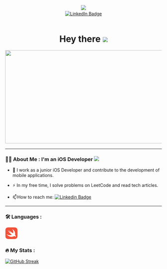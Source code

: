 <div id="header" align="center">
  <img src="https://media.giphy.com/media/nbr4zVb3rQKsIR3o5d/giphy.gif" width="100"/>
<div id="badges">
    <a href="https://www.linkedin.com/in/dmitriy-velko-16698b201/">
    <img src="https://img.shields.io/badge/LinkedIn-blue?style=for-the-badge&logo=linkedin&logoColor=white" alt="LinkedIn Badge"/>
  </a>
</div>
<img src="https://komarev.com/ghpvc/?username=vel9988&style=flat-square&color=blue" alt=""/>
  <h1>
  Hey there
  <img src="https://media.giphy.com/media/hvRJCLFzcasrR4ia7z/giphy.gif" width="30px"/>
</h1>
</div>

<div align="center">
  <img src="https://media.giphy.com/media/13HgwGsXF0aiGY/giphy.gif" width="600" height="300"/>
</div>

---

### :man_technologist: About Me : I'm an iOS Developer <img src="https://media.giphy.com/media/WUlplcMpOCEmTGBtBW/giphy.gif" width="30">
- :telescope: I work as a junior iOS Developer and contribute to the development of mobile applications.

- :zap: In my free time, I solve problems on LeetCode and read tech articles.

- :mailbox:How to reach me: [![Linkedin Badge](https://img.shields.io/badge/-dmitriy-blue?style=flat&logo=Linkedin&logoColor=white)](https://www.linkedin.com/in/dmitriy-velko-16698b201/)
---

### :hammer_and_wrench: Languages :
<div>
    <img src="https://raw.githubusercontent.com/devicons/devicon/1119b9f84c0290e0f0b38982099a2bd027a48bf1/icons/swift/swift-original.svg" title="Swift" alt="Swift" width="40" height="40"/>&nbsp;
<div>

### :fire: My Stats :
  [![GitHub Streak](http://github-readme-streak-stats.herokuapp.com?user=vel9988&theme=dark&background=000000)](https://git.io/streak-stats)
